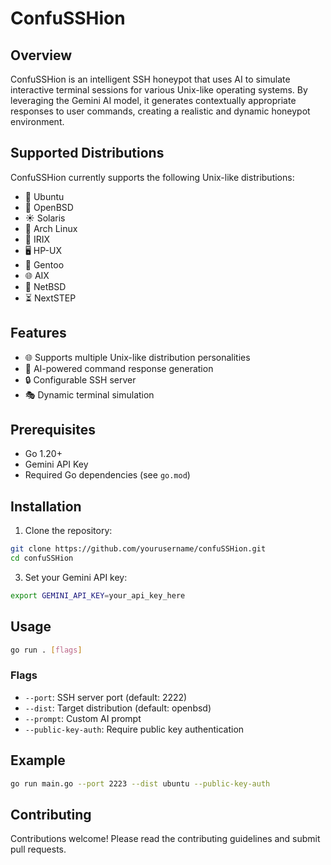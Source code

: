 # ConfuSSHion

## Overview

ConfuSSHion is an intelligent SSH honeypot that uses AI to simulate interactive terminal sessions for various Unix-like operating systems. By leveraging the Gemini AI model, it generates contextually appropriate responses to user commands, creating a realistic and dynamic honeypot environment.

## Supported Distributions

ConfuSSHion currently supports the following Unix-like distributions:

- 🐧 Ubuntu
- 🐡 OpenBSD
- ☀️ Solaris
- 🏹 Arch Linux
- 🌈 IRIX
- 🖥️ HP-UX
- 🐉 Gentoo
- 🌐 AIX
- 🌊 NetBSD
- ⏳ NextSTEP

## Features

- 🌐 Supports multiple Unix-like distribution personalities
- 🤖 AI-powered command response generation
- 🔒 Configurable SSH server
- 🎭 Dynamic terminal simulation

## Prerequisites

- Go 1.20+
- Gemini API Key
- Required Go dependencies (see `go.mod`)

## Installation

1. Clone the repository:
```bash
git clone https://github.com/yourusername/confuSSHion.git
cd confuSSHion
```

3. Set your Gemini API key:
```bash
export GEMINI_API_KEY=your_api_key_here
```

## Usage

```bash
go run . [flags]
```

### Flags

- `--port`: SSH server port (default: 2222)
- `--dist`: Target distribution (default: openbsd)
- `--prompt`: Custom AI prompt
- `--public-key-auth`: Require public key authentication

## Example

```bash
go run main.go --port 2223 --dist ubuntu --public-key-auth
```

## Contributing

Contributions welcome! Please read the contributing guidelines and submit pull requests.
